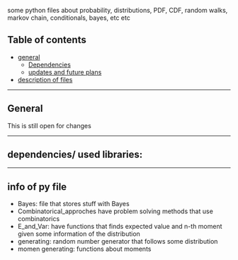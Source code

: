 some python files about probability, distributions, PDF, CDF, random walks, markov chain, conditionals, bayes, etc etc

## Table of contents
- [general](#general)
    - [Dependencies](#depen)
    - [updates and future plans](#plans)
- [description of files](#info)


---
<a id = "general"></a> 

## General
This is still open for changes

---
<a id = "depen"></a> 

## dependencies/ used libraries:

---
<a id = "info"></a> 

## info of py file
- Bayes: file that stores stuff with Bayes
- Combinatorical_approches have problem solving methods that use combinatorics
- E_and_Var: have functions that finds expected value and n-th moment given some information of the distribution
- generating: random number generator that follows some distribution
- momen generating: functions about moments 
